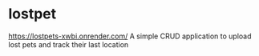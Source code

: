 # lostpet

https://lostpets-xwbi.onrender.com/
A simple CRUD application to upload lost pets and track their last location
